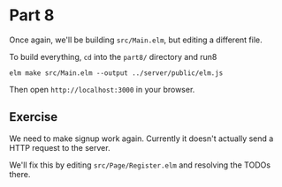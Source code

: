 # Part 8

Once again, we'll be building `src/Main.elm`, but editing a different file.

To build everything, `cd` into the `part8/` directory and run8

```shell
elm make src/Main.elm --output ../server/public/elm.js
```

Then open `http://localhost:3000` in your browser.

## Exercise

We need to make signup work again. Currently it doesn't actually send a HTTP request to the server.

We'll fix this by editing `src/Page/Register.elm` and resolving the TODOs there.
